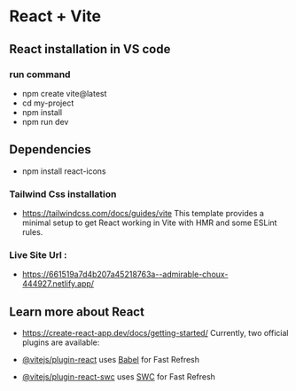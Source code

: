 # React + Vite
##  React installation in VS code
### run command
- npm create vite@latest
- cd my-project
- npm install
- npm run dev
## Dependencies 
- npm install react-icons
### Tailwind Css installation
- https://tailwindcss.com/docs/guides/vite
This template provides a minimal setup to get React working in Vite with HMR and some ESLint rules.
### Live Site Url : 
- https://661519a7d4b207a45218763a--admirable-choux-444927.netlify.app/
## Learn more about React
- https://create-react-app.dev/docs/getting-started/
Currently, two official plugins are available:

- [@vitejs/plugin-react](https://github.com/vitejs/vite-plugin-react/blob/main/packages/plugin-react/README.md) uses [Babel](https://babeljs.io/) for Fast Refresh
- [@vitejs/plugin-react-swc](https://github.com/vitejs/vite-plugin-react-swc) uses [SWC](https://swc.rs/) for Fast Refresh
